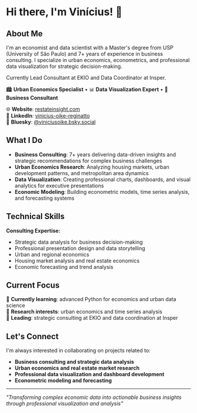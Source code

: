 # Hi there, I'm Vinícius! 👋

## About Me

I'm an economist and data scientist with a Master's degree from USP (University of São Paulo) and 7+ years of experience in business consulting. I specialize in urban economics, econometrics, and professional data visualization for strategic decision-making.

Currently Lead Consultant at EKIO and Data Coordinator at Insper.

🏙️ **Urban Economics Specialist** • 📊 **Data Visualization Expert** • 💼 **Business Consultant**

🌐 **Website**: [restateinsight.com](https://restateinsight.com)  
💼 **LinkedIn**: [vinicius-oike-reginatto](https://www.linkedin.com/in/vinicius-oike-reginatto-993826a9/)  
🦋 **Bluesky**: [@viniciusoike.bsky.social](https://bsky.app/profile/viniciusoike.bsky.social)

## What I Do

- **Business Consulting**: 7+ years delivering data-driven insights and strategic recommendations for complex business challenges
- **Urban Economics Research**: Analyzing housing markets, urban development patterns, and metropolitan area dynamics
- **Data Visualization**: Creating professional charts, dashboards, and visual analytics for executive presentations
- **Economic Modeling**: Building econometric models, time series analysis, and forecasting systems

## Technical Skills

**Consulting Expertise:**
- Strategic data analysis for business decision-making
- Professional presentation design and data storytelling
- Urban and regional economics
- Housing market analysis and real estate economics
- Economic forecasting and trend analysis

## Current Focus

🌱 **Currently learning**: advanced Python for economics and urban data science  
🔬 **Research interests**: urban economics and time series analysis  
💼 **Leading**: strategic consulting at EKIO and data coordination at Insper

## Let's Connect

I'm always interested in collaborating on projects related to:
- **Business consulting and strategic data analysis**
- **Urban economics and real estate market research**
- **Professional data visualization and dashboard development**
- **Econometric modeling and forecasting**

---

*"Transforming complex economic data into actionable business insights through professional visualization and analysis"*
